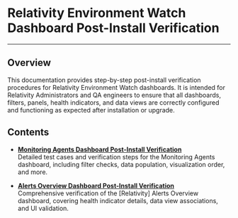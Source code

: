 # Relativity Environment Watch Dashboard Post-Install Verification

---

## Overview

This documentation provides step-by-step post-install verification procedures for Relativity Environment Watch dashboards. It is intended for Relativity Administrators and QA engineers to ensure that all dashboards, filters, panels, health indicators, and data views are correctly configured and functioning as expected after installation or upgrade.

## Contents

- **[Monitoring Agents Dashboard Post-Install Verification](./monitoring-agents.md)**  
  Detailed test cases and verification steps for the Monitoring Agents dashboard, including filter checks, data population, visualization order, and more.

- **[Alerts Overview Dashboard Post-Install Verification](./alerts-overview.md)**  
  Comprehensive verification of the [Relativity] Alerts Overview dashboard, covering health indicator details, data view associations, and UI validation.
